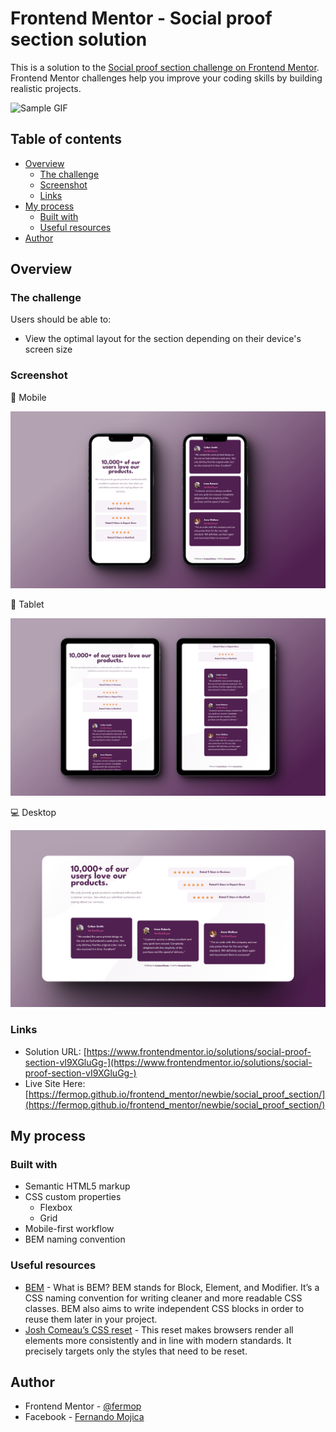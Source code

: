 # Frontend Mentor - Social proof section solution

This is a solution to the [Social proof section challenge on Frontend Mentor](https://www.frontendmentor.io/challenges/social-proof-section-6e0qTv_bA). Frontend Mentor challenges help you improve your coding skills by building realistic projects.

![Sample GIF](https://github.com/fermop/frontend_mentor-assets/blob/main/newbie/social_proof_section/sample.gif?raw=true)

## Table of contents

- [Overview](#overview)
  - [The challenge](#the-challenge)
  - [Screenshot](#screenshot)
  - [Links](#links)
- [My process](#my-process)
  - [Built with](#built-with)
  - [Useful resources](#useful-resources)
- [Author](#author)

## Overview

### The challenge

Users should be able to:

- View the optimal layout for the section depending on their device's screen size

### Screenshot

📱 Mobile

![Mobile](https://github.com/fermop/frontend_mentor-assets/blob/main/newbie/social_proof_section/mobile.png?raw=true)

📱 Tablet

![Tablet](https://github.com/fermop/frontend_mentor-assets/blob/main/newbie/social_proof_section/tablet.png?raw=true)

💻 Desktop

![Desktop](https://github.com/fermop/frontend_mentor-assets/blob/main/newbie/social_proof_section/desktop.png?raw=true)

### Links

- Solution URL: [https://www.frontendmentor.io/solutions/social-proof-section-vI9XGluGg-](https://www.frontendmentor.io/solutions/social-proof-section-vI9XGluGg-)
- Live Site Here: [https://fermop.github.io/frontend_mentor/newbie/social_proof_section/](https://fermop.github.io/frontend_mentor/newbie/social_proof_section/)

## My process

### Built with

- Semantic HTML5 markup
- CSS custom properties
  - Flexbox
  - Grid
- Mobile-first workflow
- BEM naming convention

### Useful resources

- [BEM](https://9elements.com/bem-cheat-sheet/) - What is BEM? BEM stands for Block, Element, and Modifier. It’s a CSS naming convention for writing cleaner and more readable CSS classes. BEM also aims to write independent CSS blocks in order to reuse them later in your project.
- [Josh Comeau’s CSS reset](https://www.joshwcomeau.com/css/custom-css-reset/) - This reset makes browsers render all elements more consistently and in line with modern standards. It precisely targets only the styles that need to be reset.

## Author

- Frontend Mentor - [@fermop](https://www.frontendmentor.io/profile/fermop)
- Facebook - [Fernando Mojica](https://www.facebook.com/fernando.mojica.758737/)
